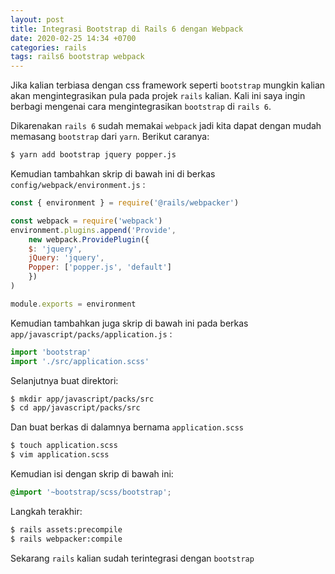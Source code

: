 ```yaml
---
layout: post
title: Integrasi Bootstrap di Rails 6 dengan Webpack
date: 2020-02-25 14:34 +0700
categories: rails
tags: rails6 bootstrap webpack
---
```


Jika kalian terbiasa dengan css framework seperti `bootstrap` mungkin kalian akan mengintegrasikan pula pada projek `rails` kalian. Kali ini saya ingin berbagi mengenai cara mengintegrasikan `bootstrap` di `rails 6`.

Dikarenakan `rails 6` sudah memakai `webpack` jadi kita dapat dengan mudah memasang `bootstrap` dari `yarn`. Berikut caranya:

```bash
$ yarn add bootstrap jquery popper.js
```

Kemudian tambahkan skrip di bawah ini di berkas `config/webpack/environment.js` :

```js
const { environment } = require('@rails/webpacker')

const webpack = require('webpack')
environment.plugins.append('Provide',
    new webpack.ProvidePlugin({
	$: 'jquery',
	jQuery: 'jquery',
	Popper: ['popper.js', 'default']
    })
)

module.exports = environment

```
Kemudian tambahkan juga skrip di bawah ini pada berkas `app/javascript/packs/application.js` :

```js
import 'bootstrap'
import './src/application.scss'
```
Selanjutnya buat direktori:

```bash
$ mkdir app/javascript/packs/src
$ cd app/javascript/packs/src
```
Dan buat berkas di dalamnya bernama `application.scss`

```bash
$ touch application.scss
$ vim application.scss
```
Kemudian isi dengan skrip di bawah ini:

```scss
@import '~bootstrap/scss/bootstrap';
```

Langkah terakhir:

```bash
$ rails assets:precompile
$ rails webpacker:compile
```
Sekarang `rails` kalian sudah terintegrasi dengan `bootstrap`
